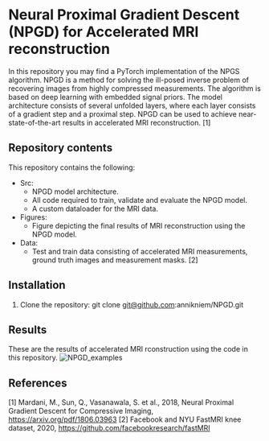 # Neural Proximal Gradient Descent (NPGD) for Accelerated MRI reconstruction
In this repository you may find a PyTorch implementation of the NPGS algorithm. 
NPGD is a method for solving the ill-posed inverse problem of recovering images from highly compressed measurements. 
The algorithm is based on deep learning with embedded signal priors. The model architecture consists of several
unfolded layers, where each layer consists of a gradient step and a proximal step. 
NPGD can be used to achieve near-state-of-the-art results in accelerated MRI reconstruction. [1]

## Repository contents
This repository contains the following:
- Src:
     - NPGD model architecture.
     - All  code required to train, validate and evaluate the NPGD model.
     - A custom dataloader for the MRI data.
- Figures:
     - Figure depicting the final results of MRI reconstruction using the NPGD model.
- Data:
     - Test and train data consisting of accelerated MRI measurements, ground truth images and measurement masks. [2]

## Installation
1. Clone the repository:
   git clone git@github.com:annikniem/NPGD.git

## Results
These are the results of accelerated MRI rconstruction using the code in this repository.
![NPGD_examples](https://github.com/user-attachments/assets/3c9ca5aa-daef-42fb-9261-37d6e473c9b7)


## References
[1] Mardani, M., Sun, Q., Vasanawala, S. et al., 2018, Neural Proximal Gradient Descent for Compressive Imaging, https://arxiv.org/pdf/1806.03963
[2] Facebook and NYU FastMRI knee dataset, 2020, https://github.com/facebookresearch/fastMRI
